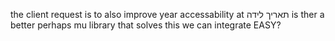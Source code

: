 the client request is to also improve year accessability at
<label for="birth_date" class="field-label">תאריך לידה</label>
is ther a better perhaps mu library that solves this we can integrate EASY?
